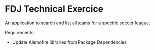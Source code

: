 # FDJ Technical Exercice

An application to search and list all teams for a specific soccer league.

Requirements:
  - Update Alamofire libraries from Package Dependencies
